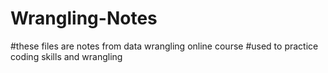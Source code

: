 # Wrangling-Notes
#these files are notes from data wrangling online course
#used to practice coding skills and wrangling
